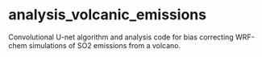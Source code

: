 # analysis_volcanic_emissions
Convolutional U-net algorithm and analysis code for bias correcting WRF-chem simulations of SO2 emissions from a volcano.

